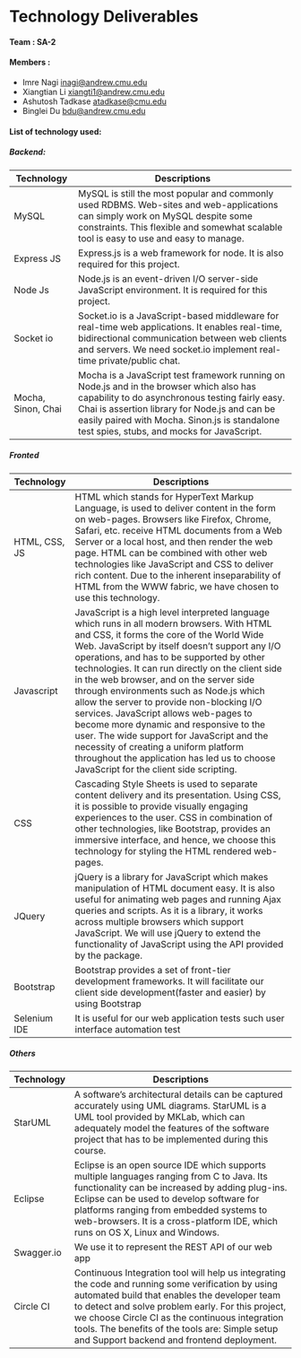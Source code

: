 # Technology Deliverables

#### Team 		: SA-2
#### Members	:
* Imre Nagi <inagi@andrew.cmu.edu>
* Xiangtian Li <xiangti1@andrew.cmu.edu>
* Ashutosh Tadkase <atadkase@cmu.edu>
* Binglei Du <bdu@andrew.cmu.edu>

#### List of technology used:
##### Backend:
| Technology  | Descriptions |
| ------------- | ------------- |
| MySQL  | MySQL is still the most popular and commonly used RDBMS. Web-sites and web-applications can simply work on MySQL despite some constraints. This flexible and somewhat scalable tool is easy to use and easy to manage.  |
| Express JS  | Express.js is a web framework for node. It is also required for this project.  |
| Node Js | Node.js is an event-driven I/O server-side JavaScript environment.  It is required for this project. |
| Socket io | Socket.io is a JavaScript-based middleware for real-time web applications. It enables real-time, bidirectional communication between web clients and servers. We need socket.io implement real-time private/public chat. |
| Mocha, Sinon, Chai | Mocha is a JavaScript test framework running on Node.js and in the browser which also has capability to do asynchronous testing fairly easy. Chai is assertion library for Node.js and can be easily paired with Mocha. Sinon.js is standalone test spies, stubs, and mocks for JavaScript. |

##### Fronted
| Technology  | Descriptions |
| ------------- | ------------- |
| HTML, CSS, JS | HTML which stands for HyperText Markup Language, is used to deliver content in the form on web-pages. Browsers like Firefox, Chrome, Safari, etc. receive HTML documents from a Web Server or a local host, and then render the web page. HTML can be combined with other web technologies like JavaScript and CSS to deliver rich content. Due to the inherent inseparability of HTML from the WWW fabric, we have chosen to use this technology. |
| Javascript | JavaScript is a high level interpreted language which runs in all modern browsers. With HTML and CSS, it forms the core of the World Wide Web. JavaScript by itself doesn’t support any I/O operations, and has to be supported by other technologies. It can run directly on the client side in the web browser, and on the server side through environments such as Node.js which allow the server to provide non-blocking I/O services. JavaScript allows web-pages to become more dynamic and responsive to the user. The wide support for JavaScript and the necessity of creating a uniform platform throughout the application has led us to choose JavaScript for the client side scripting. |
| CSS | Cascading Style Sheets is used to separate content delivery and its presentation. Using CSS, it is possible to provide visually engaging experiences to the user. CSS in combination of other technologies, like Bootstrap, provides an immersive interface, and hence, we choose this technology for styling the HTML rendered web-pages. |
| JQuery | jQuery is a library for JavaScript which makes manipulation of HTML document easy. It is also useful for animating web pages and running Ajax queries and scripts.  As it is a library, it works across multiple browsers which support JavaScript. We will use jQuery to extend the functionality of JavaScript using the API provided by the package. |
| Bootstrap | Bootstrap provides a set of front-tier development frameworks. It will facilitate our client side development(faster and easier) by using Bootstrap |
| Selenium IDE | It is useful for our web application tests such user interface automation test |

##### Others
| Technology  | Descriptions |
| ------------- | ------------- |
| StarUML | A software’s architectural details can be captured accurately using UML diagrams. StarUML is a UML tool provided by MKLab, which can adequately model the features of the software project that has to be implemented during this course. |
| Eclipse | Eclipse is an open source IDE which supports multiple languages ranging from C to Java. Its functionality can be increased by adding plug-ins. Eclipse can be used to develop software for platforms ranging from embedded systems to web-browsers. It is a cross-platform IDE, which runs on OS X, Linux and Windows. |
| Swagger.io | We use it to represent the REST API of our web app |
| Circle CI | Continuous Integration tool will help us integrating the code and running some verification by using automated build that enables the developer team to detect and solve problem early. For this project, we choose Circle CI as the continuous integration tools. The benefits of the tools are: Simple setup and Support backend and frontend deployment. |
